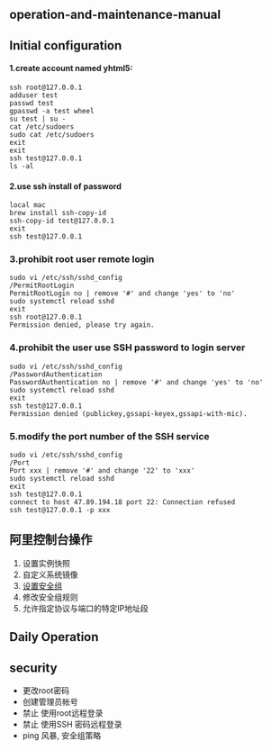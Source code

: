 ## operation-and-maintenance-manual

## Initial configuration

#### 1.create account named yhtml5:

```
ssh root@127.0.0.1
adduser test
passwd test
gpasswd -a test wheel
su test | su -
cat /etc/sudoers
sudo cat /etc/sudoers
exit
exit
ssh test@127.0.0.1
ls -al
```

#### 2.use ssh install of password

```
local mac
brew install ssh-copy-id
ssh-copy-id test@127.0.0.1
exit
ssh test@127.0.0.1
```

### 3.prohibit root user remote login

```
sudo vi /etc/ssh/sshd_config
/PermitRootLogin
PermitRootLogin no | remove '#' and change 'yes' to 'no'
sudo systemctl reload sshd
exit
ssh root@127.0.0.1
Permission denied, please try again.
```

### 4.prohibit the user use SSH password to login server

```
sudo vi /etc/ssh/sshd_config
/PasswordAuthentication
PasswordAuthentication no | remove '#' and change 'yes' to 'no'
sudo systemctl reload sshd
exit
ssh test@127.0.0.1
Permission denied (publickey,gssapi-keyex,gssapi-with-mic).
```

### 5.modify the port number of the SSH service

```
sudo vi /etc/ssh/sshd_config
/Port
Port xxx | remove '#' and change '22' to 'xxx'
sudo systemctl reload sshd
exit
ssh test@127.0.0.1
connect to host 47.89.194.18 port 22: Connection refused
ssh test@127.0.0.1 -p xxx
```

## 阿里控制台操作

1. 设置实例快照
2. 自定义系统镜像
3. [设置安全组][安全组应用案例]
4. 修改安全组规则
5. 允许指定协议与端口的特定IP地址段

## Daily Operation

## security
* 更改root密码
* 创建管理员帐号
* 禁止 使用root远程登录
* 禁止 使用SSH 密码远程登录
* ping 风暴, 安全组策略


[安全组应用案例]:https://help.aliyun.com/document_detail/25475.html?spm=5176.2020520101.121.2.9mmMov